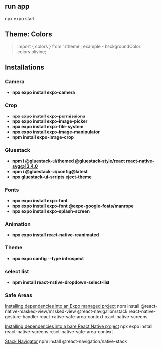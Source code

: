 ## run app

npx expo start

## Theme: Colors

> import { colors } from './theme';
> example - backgroundColor: colors.olivine;

## Installations

### Camera

- **npx expo install expo-camera**

### Crop

- **npx expo install expo-permissions**
- **npx expo install expo-image-picker**
- **npx expo install expo-file-system**
- **npx expo install expo-image-manipulator**
- **npm install expo-image-crop**

### Gluestack

- **npm i @gluestack-ui/themed @gluestack-style/react react-native-svg@13.4.0**
- **npm i @gluestack-ui/config@latest**
- **npx gluestack-ui-scripts eject-theme**

### Fonts

- **npx expo install expo-font**
- **npx expo install expo-font @expo-google-fonts/manrope**
- **npx expo install expo-splash-screen**

### Animation

- **npx expo install react-native-reanimated**

### Theme

- **npx expo config --type introspect**

### select list

- **npm install react-native-dropdown-select-list**

### Safe Areas

[Installing dependencies into an Expo managed project](https://reactnavigation.org/docs/5.x/getting-started/)
npm install @react-native-masked-view/masked-view @react-navigation/stack react-native-gesture-handler react-native-safe-area-context react-native-screens

[Installing dependencies into a bare React Native project](https://reactnavigation.org/docs/getting-started/)
npx expo install react-native-screens react-native-safe-area-context

[Stack Navigator](https://reactnavigation.org/docs/native-stack-navigator/)
npm install @react-navigation/native-stack
